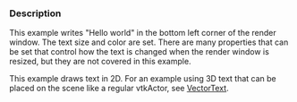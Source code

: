 ### Description

This example writes "Hello world" in the bottom left corner of the render window. The text size and color are set. There are many properties that can be set that control how the text is changed when the render window is resized, but they are not covered in this example.

This example draws text in 2D. For an example using 3D text that can
be placed on the scene like a regular vtkActor, see
[VectorText](/Cxx/Visualization/VectorText). 
